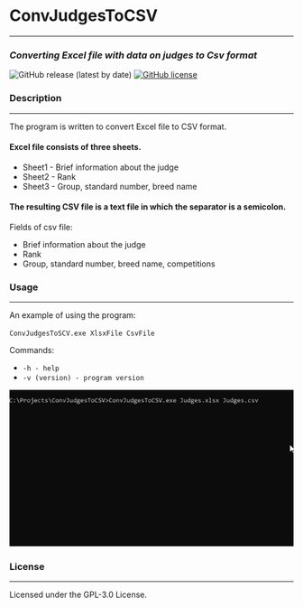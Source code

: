 # ConvJudgesToCSV
____
### _Converting Excel file with data on judges to Csv format_
![GitHub release (latest by date)](https://img.shields.io/github/v/release/DFofanov/ConvJudgesToCSV)
[![GitHub license](https://img.shields.io/github/license/DFofanov/ConvJudgesToCSV)](https://github.com/DFofanov/ConvJudgesToCSV/blob/main/LICENSE)

### Description
____
The program is written to convert Excel file to CSV format.

#### Excel file consists of three sheets.
* Sheet1 - Brief information about the judge
* Sheet2 - Rank
* Sheet3 - Group, standard number, breed name

#### The resulting CSV file is a text file in which the separator is a semicolon.
Fields of csv file:
* Brief information about the judge
* Rank
* Group, standard number, breed name, competitions


### Usage
____
An example of using the program:

`ConvJudgesToSCV.exe XlsxFile CsvFile` 


Commands:
* `-h - help`
* `-v (version) - program version`

![image](https://github.com/DFofanov/ConvJudgesToCSV/blob/main/images/docs.gif?raw=true)

### License
____
Licensed under the GPL-3.0 License.